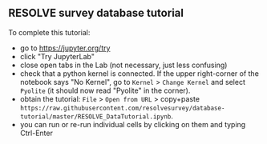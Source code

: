 ## RESOLVE survey database tutorial

To complete this tutorial:

 * go to https://jupyter.org/try
 * click "Try JupyterLab"
 * close open tabs in the Lab (not necessary, just less confusing)
 * check that a python kernel is connected. If the upper right-corner of the notebook says "No Kernel", go to `Kernel` > `Change Kernel` and select `Pyolite` (it should now read "Pyolite" in the corner).
 * obtain the tutorial: `File` > `Open from URL` > copy+paste `https://raw.githubusercontent.com/resolvesurvey/database-tutorial/master/RESOLVE_DataTutorial.ipynb`.
* you can run or re-run individual cells by clicking on them and typing Ctrl-Enter

